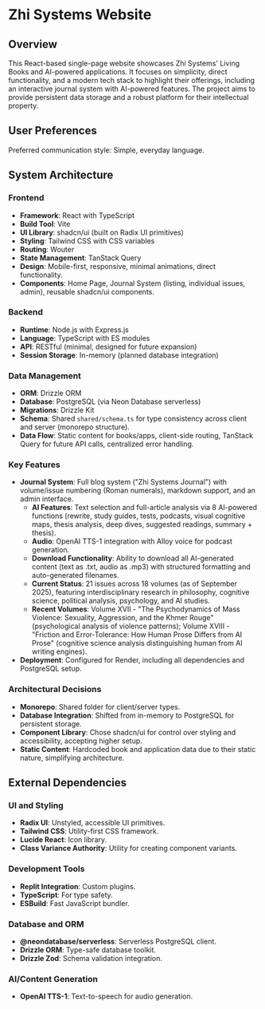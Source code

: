 # Zhi Systems Website

## Overview

This React-based single-page website showcases Zhi Systems' Living Books and AI-powered applications. It focuses on simplicity, direct functionality, and a modern tech stack to highlight their offerings, including an interactive journal system with AI-powered features. The project aims to provide persistent data storage and a robust platform for their intellectual property.

## User Preferences

Preferred communication style: Simple, everyday language.

## System Architecture

### Frontend
- **Framework**: React with TypeScript
- **Build Tool**: Vite
- **UI Library**: shadcn/ui (built on Radix UI primitives)
- **Styling**: Tailwind CSS with CSS variables
- **Routing**: Wouter
- **State Management**: TanStack Query
- **Design**: Mobile-first, responsive, minimal animations, direct functionality.
- **Components**: Home Page, Journal System (listing, individual issues, admin), reusable shadcn/ui components.

### Backend
- **Runtime**: Node.js with Express.js
- **Language**: TypeScript with ES modules
- **API**: RESTful (minimal, designed for future expansion)
- **Session Storage**: In-memory (planned database integration)

### Data Management
- **ORM**: Drizzle ORM
- **Database**: PostgreSQL (via Neon Database serverless)
- **Migrations**: Drizzle Kit
- **Schema**: Shared `shared/schema.ts` for type consistency across client and server (monorepo structure).
- **Data Flow**: Static content for books/apps, client-side routing, TanStack Query for future API calls, centralized error handling.

### Key Features
- **Journal System**: Full blog system ("Zhi Systems Journal") with volume/issue numbering (Roman numerals), markdown support, and an admin interface.
  - **AI Features**: Text selection and full-article analysis via 8 AI-powered functions (rewrite, study guides, tests, podcasts, visual cognitive maps, thesis analysis, deep dives, suggested readings, summary + thesis).
  - **Audio**: OpenAI TTS-1 integration with Alloy voice for podcast generation.
  - **Download Functionality**: Ability to download all AI-generated content (text as .txt, audio as .mp3) with structured formatting and auto-generated filenames.
  - **Current Status**: 21 issues across 18 volumes (as of September 2025), featuring interdisciplinary research in philosophy, cognitive science, political analysis, psychology, and AI studies.
  - **Recent Volumes**: Volume XVII - "The Psychodynamics of Mass Violence: Sexuality, Aggression, and the Khmer Rouge" (psychological analysis of violence patterns); Volume XVIII - "Friction and Error-Tolerance: How Human Prose Differs from AI Prose" (cognitive science analysis distinguishing human from AI writing engines).
- **Deployment**: Configured for Render, including all dependencies and PostgreSQL setup.

### Architectural Decisions
- **Monorepo**: Shared folder for client/server types.
- **Database Integration**: Shifted from in-memory to PostgreSQL for persistent storage.
- **Component Library**: Chose shadcn/ui for control over styling and accessibility, accepting higher setup.
- **Static Content**: Hardcoded book and application data due to their static nature, simplifying architecture.

## External Dependencies

### UI and Styling
- **Radix UI**: Unstyled, accessible UI primitives.
- **Tailwind CSS**: Utility-first CSS framework.
- **Lucide React**: Icon library.
- **Class Variance Authority**: Utility for creating component variants.

### Development Tools
- **Replit Integration**: Custom plugins.
- **TypeScript**: For type safety.
- **ESBuild**: Fast JavaScript bundler.

### Database and ORM
- **@neondatabase/serverless**: Serverless PostgreSQL client.
- **Drizzle ORM**: Type-safe database toolkit.
- **Drizzle Zod**: Schema validation integration.

### AI/Content Generation
- **OpenAI TTS-1**: Text-to-speech for audio generation.